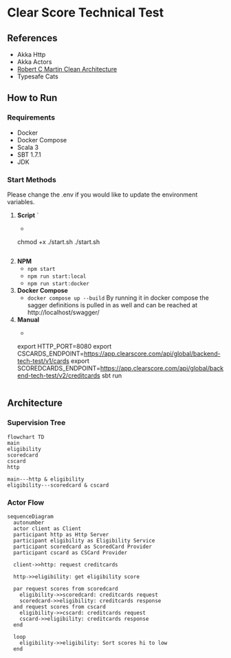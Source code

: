 # Clear Score Technical Test

## References

- Akka Http
- Akka Actors
- [Robert C Martin Clean Architecture](https://www.youtube.com/watch?v=Nsjsiz2A9mg&t=2415s)
- Typesafe Cats

## How to Run

### Requirements

- Docker
- Docker Compose
- Scala 3
- SBT 1.7.1
- JDK

### Start Methods

Please change the .env if you would like to update the environment variables.

1. **Script** `
    - ```
   chmod +x ./start.sh
   ./start.sh
     ```
2. **NPM**
    - `npm start`
    - `npm run start:local`
    - `npm run start:docker`
3. **Docker Compose**
    - `docker compose up --build`
      By running it in docker compose the sagger definitions is pulled in as well and can be reached at http://localhost/swagger/
4. **Manual**
    - ```
   export HTTP_PORT=8080
   export CSCARDS_ENDPOINT=https://app.clearscore.com/api/global/backend-tech-test/v1/cards
   export SCOREDCARDS_ENDPOINT=https://app.clearscore.com/api/global/backend-tech-test/v2/creditcards
   sbt run
     ```

## Architecture

### Supervision Tree

```mermaid
flowchart TD
main
eligibility
scoredcard
cscard
http

main---http & eligibility
eligibility---scoredcard & cscard
```

### Actor Flow

```mermaid
sequenceDiagram
  autonumber
  actor client as Client
  participant http as Http Server
  participant eligibility as Eligibility Service
  participant scoredcard as ScoredCard Provider
  participant cscard as CSCard Provider

  client->>http: request creditcards
  
  http->>eligibility: get eligibility score

  par request scores from scoredcard
    eligibility->>scoredcard: creditcards request
    scoredcard->>eligibility: creditcards response
  and request scores from cscard
    eligibility->>cscard: creditcards request
    cscard->>eligibility: creditcards response
  end

  loop
    eligibility->>eligibility: Sort scores hi to low
  end
```
